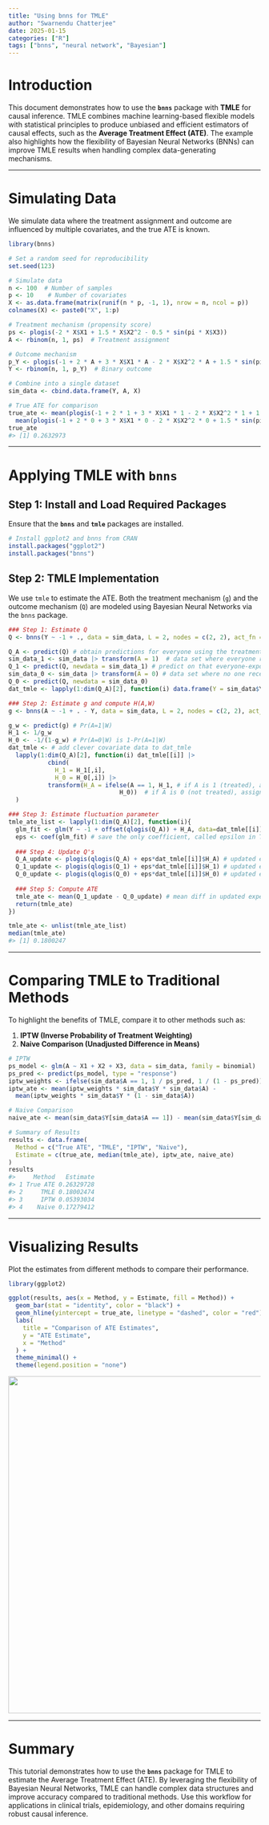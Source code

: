 ```yaml
---
title: "Using bnns for TMLE"
author: "Swarnendu Chatterjee"
date: 2025-01-15
categories: ["R"]
tags: ["bnns", "neural network", "Bayesian"]
---
```




# Introduction

This document demonstrates how to use the **`bnns`** package with **TMLE** for causal inference. TMLE combines machine learning-based flexible models with statistical principles to produce unbiased and efficient estimators of causal effects, such as the **Average Treatment Effect (ATE)**. The example also highlights how the flexibility of Bayesian Neural Networks (BNNs) can improve TMLE results when handling complex data-generating mechanisms.

---

# Simulating Data

We simulate data where the treatment assignment and outcome are influenced by multiple covariates, and the true ATE is known.


``` r
library(bnns)

# Set a random seed for reproducibility
set.seed(123)

# Simulate data
n <- 100  # Number of samples
p <- 10    # Number of covariates
X <- as.data.frame(matrix(runif(n * p, -1, 1), nrow = n, ncol = p))
colnames(X) <- paste0("X", 1:p)

# Treatment mechanism (propensity score)
ps <- plogis(-2 * X$X1 + 1.5 * X$X2^2 - 0.5 * sin(pi * X$X3))
A <- rbinom(n, 1, ps)  # Treatment assignment

# Outcome mechanism
p_Y <- plogis(-1 + 2 * A + 3 * X$X1 * A - 2 * X$X2^2 * A + 1.5 * sin(pi * X$X3))
Y <- rbinom(n, 1, p_Y)  # Binary outcome

# Combine into a single dataset
sim_data <- cbind.data.frame(Y, A, X)

# True ATE for comparison
true_ate <- mean(plogis(-1 + 2 * 1 + 3 * X$X1 * 1 - 2 * X$X2^2 * 1 + 1.5 * sin(pi * X$X3))) -
  mean(plogis(-1 + 2 * 0 + 3 * X$X1 * 0 - 2 * X$X2^2 * 0 + 1.5 * sin(pi * X$X3)))
true_ate
#> [1] 0.2632973
```

---

# Applying TMLE with `bnns`

## Step 1: Install and Load Required Packages

Ensure that the **`bnns`** and **`tmle`** packages are installed.


``` r
# Install ggplot2 and bnns from CRAN
install.packages("ggplot2")
install.packages("bnns")
```

## Step 2: TMLE Implementation

We use `tmle` to estimate the ATE. Both the treatment mechanism (`g`) and the outcome mechanism (`Q`) are modeled using Bayesian Neural Networks via the `bnns` package.


``` r
### Step 1: Estimate Q
Q <- bnns(Y ~ -1 + ., data = sim_data, L = 2, nodes = c(2, 2), act_fn = c(2, 2), out_act_fn = 2)

Q_A <- predict(Q) # obtain predictions for everyone using the treatment they actually received
sim_data_1 <- sim_data |> transform(A = 1)  # data set where everyone received treatment
Q_1 <- predict(Q, newdata = sim_data_1) # predict on that everyone-exposed data set
sim_data_0 <- sim_data |> transform(A = 0) # data set where no one received treatment
Q_0 <- predict(Q, newdata = sim_data_0)
dat_tmle <- lapply(1:dim(Q_A)[2], function(i) data.frame(Y = sim_data$Y, A = sim_data$A, Q_A = Q_A[,i], Q_0 = Q_0[,i], Q_1 = Q_1[,i]))

### Step 2: Estimate g and compute H(A,W)
g <- bnns(A ~ -1 + . - Y, data = sim_data, L = 2, nodes = c(2, 2), act_fn = c(2, 2), out_act_fn = 2)

g_w <- predict(g) # Pr(A=1|W)
H_1 <- 1/g_w
H_0 <- -1/(1-g_w) # Pr(A=0|W) is 1-Pr(A=1|W)
dat_tmle <- # add clever covariate data to dat_tmle
  lapply(1:dim(Q_A)[2], function(i) dat_tmle[[i]] |>
           cbind(
             H_1 = H_1[,i],
             H_0 = H_0[,i]) |>
           transform(H_A = ifelse(A == 1, H_1, # if A is 1 (treated), assign H_1
                               H_0))  # if A is 0 (not treated), assign H_0
  )

### Step 3: Estimate fluctuation parameter
tmle_ate_list <- lapply(1:dim(Q_A)[2], function(i){
  glm_fit <- glm(Y ~ -1 + offset(qlogis(Q_A)) + H_A, data=dat_tmle[[i]], family=binomial) # fixed intercept logistic regression
  eps <- coef(glm_fit) # save the only coefficient, called epsilon in TMLE lit
  
  ### Step 4: Update Q's
  Q_A_update <- plogis(qlogis(Q_A) + eps*dat_tmle[[i]]$H_A) # updated expected outcome given treatment actually received
  Q_1_update <- plogis(qlogis(Q_1) + eps*dat_tmle[[i]]$H_1) # updated expected outcome for everyone receiving treatment
  Q_0_update <- plogis(qlogis(Q_0) + eps*dat_tmle[[i]]$H_0) # updated expected outcome for everyone not receiving treatment
  
  ### Step 5: Compute ATE
  tmle_ate <- mean(Q_1_update - Q_0_update) # mean diff in updated expected outcome estimates  
  return(tmle_ate)
})

tmle_ate <- unlist(tmle_ate_list)
median(tmle_ate)
#> [1] 0.1800247
```

---

# Comparing TMLE to Traditional Methods

To highlight the benefits of TMLE, compare it to other methods such as:

1. **IPTW (Inverse Probability of Treatment Weighting)**
2. **Naive Comparison (Unadjusted Difference in Means)**


``` r
# IPTW
ps_model <- glm(A ~ X1 + X2 + X3, data = sim_data, family = binomial)
ps_pred <- predict(ps_model, type = "response")
iptw_weights <- ifelse(sim_data$A == 1, 1 / ps_pred, 1 / (1 - ps_pred))
iptw_ate <- mean(iptw_weights * sim_data$Y * sim_data$A) -
  mean(iptw_weights * sim_data$Y * (1 - sim_data$A))

# Naive Comparison
naive_ate <- mean(sim_data$Y[sim_data$A == 1]) - mean(sim_data$Y[sim_data$A == 0])

# Summary of Results
results <- data.frame(
  Method = c("True ATE", "TMLE", "IPTW", "Naive"),
  Estimate = c(true_ate, median(tmle_ate), iptw_ate, naive_ate)
)
results
#>     Method   Estimate
#> 1 True ATE 0.26329728
#> 2     TMLE 0.18002474
#> 3     IPTW 0.05393034
#> 4    Naive 0.17279412
```

---

# Visualizing Results

Plot the estimates from different methods to compare their performance.


``` r
library(ggplot2)

ggplot(results, aes(x = Method, y = Estimate, fill = Method)) +
  geom_bar(stat = "identity", color = "black") +
  geom_hline(yintercept = true_ate, linetype = "dashed", color = "red") +
  labs(
    title = "Comparison of ATE Estimates",
    y = "ATE Estimate",
    x = "Method"
  ) +
  theme_minimal() +
  theme(legend.position = "none")
```

<img src="{{< blogdown/postref >}}index_files/figure-html/visualization-1.png" width="672" />

---

# Summary

This tutorial demonstrates how to use the **`bnns`** package for TMLE to estimate the Average Treatment Effect (ATE). By leveraging the flexibility of Bayesian Neural Networks, TMLE can handle complex data structures and improve accuracy compared to traditional methods. Use this workflow for applications in clinical trials, epidemiology, and other domains requiring robust causal inference.
